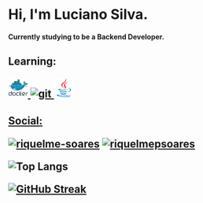 <h1>Hi, I'm Luciano Silva. </h1> 
<h4>Currently studying to be a Backend Developer.</h4>
<p></p>
<h2> Learning:
<p></p>
 </a> <a href="https://www.docker.com/" target="_blank" rel="noreferrer"> <img src="https://raw.githubusercontent.com/devicons/devicon/master/icons/docker/docker-original-wordmark.svg" alt="docker" width="40" height="40"/> </a> <a href="https://git-scm.com/" target="_blank" rel="noreferrer"> <img src="https://www.vectorlogo.zone/logos/git-scm/git-scm-icon.svg" alt="git" width="40" height="40"/> </a> <a href="https://www.java.com" target="_blank" rel="noreferrer"> <img src="https://raw.githubusercontent.com/devicons/devicon/master/icons/java/java-original.svg" alt="java" width="40" height="40"/></h2>
<h2> Social: <p></p>
<a href="https://linkedin.com/in/lcnsilva" target="blank"><img align="center" src="https://raw.githubusercontent.com/rahuldkjain/github-profile-readme-generator/master/src/images/icons/Social/linked-in-alt.svg" alt="riquelme-soares" height="30" width="40" /></a>
<a href="https://instagram.com/lcnsilvaf" target="blank"><img align="center" src="https://raw.githubusercontent.com/rahuldkjain/github-profile-readme-generator/master/src/images/icons/Social/instagram.svg" alt="riquelmepsoares" height="30" width="40" /></a>
<p></p>
<p></p>


![Top Langs](https://github-readme-stats-git-masterrstaa-rickstaa.vercel.app/api/top-langs/?username=lcnsilva&layout=compact&bg_color=000&border_color=30A3DC&title_color=165EAF&text_color=FFF)


[![GitHub Streak](https://streak-stats.demolab.com/?user=lcnsilva&theme=bear&background=000&border=30A3DC&dates=FFF)](https://git.io/streak-stats)




